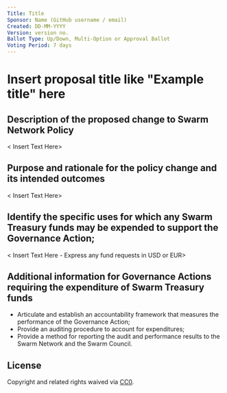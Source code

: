 ```yaml
---
Title: Title
Sponsor: Name (GitHub username / email)
Created: DD-MM-YYYY
Version: version no.
Ballot Type: Up/Down, Multi-Option or Approval Ballot
Voting Period: 7 days
---
```


# Insert proposal title like "Example title" here

## Description of the proposed change to Swarm Network Policy
< Insert Text Here>
## Purpose and rationale for the policy change and its intended outcomes
< Insert Text Here>
## Identify the specific uses for which any Swarm Treasury funds may be expended to support the Governance Action;

< Insert Text Here - Express any fund requests in USD or EUR>

## Additional information for Governance Actions requiring the expenditure of Swarm Treasury funds
- Articulate and establish an accountability framework that measures the performance of the Governance Action;
- Provide an auditing procedure to account for expenditures;
- Provide a method for reporting the audit and performance results to the Swarm Network and the Swarm Council.

## License
Copyright and related rights waived via [CC0](https://creativecommons.org/publicdomain/zero/1.0/).
